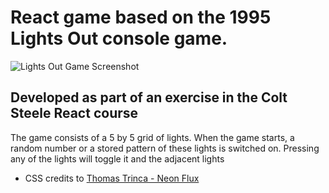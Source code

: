 # React game based on the 1995 Lights Out console game.

![Lights Out Game Screenshot](./screenshot/light-out-screen.jpg)

## Developed as part of an exercise in the Colt Steele React course

The game consists of a 5 by 5 grid of lights. When the game starts, a random number or a stored pattern of these lights is switched on. Pressing any of the lights will toggle it and the adjacent lights

* CSS credits to [Thomas Trinca - Neon Flux](https://codepen.io/Trinca/pen/NAvpWa)
